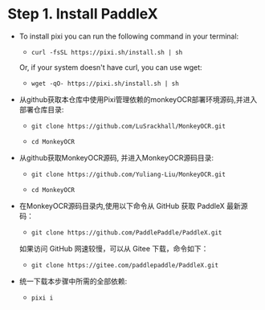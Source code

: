 # Step 1. Install PaddleX

* To install pixi you can run the following command in your terminal:
  * `curl -fsSL https://pixi.sh/install.sh | sh`

  Or, if your system doesn't have curl, you can use wget:

  * `wget -qO- https://pixi.sh/install.sh | sh`
  
* 从github获取本仓库中使用Pixi管理依赖的monkeyOCR部署环境源码,并进入部署仓库目录:
  
  * `git clone https://github.com/LuSrackhall/MonkeyOCR.git`
  
  * `cd MonkeyOCR`

* 从github获取MonkeyOCR源码, 并进入MonkeyOCR源码目录:

  * `git clone https://github.com/Yuliang-Liu/MonkeyOCR.git`

  * `cd MonkeyOCR`

* 在MonkeyOCR源码目录内,使用以下命令从 GitHub 获取 PaddleX 最新源码：
  * `git clone https://github.com/PaddlePaddle/PaddleX.git`

  如果访问 GitHub 网速较慢，可以从 Gitee 下载，命令如下：
  * `git clone https://gitee.com/paddlepaddle/PaddleX.git`

* 统一下载本步骤中所需的全部依赖:
  
  * `pixi i`